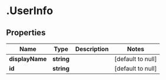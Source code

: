 # .UserInfo

## Properties
Name | Type | Description | Notes
------------ | ------------- | ------------- | -------------
**displayName** | **string** |  | [default to null]
**id** | **string** |  | [default to null]


